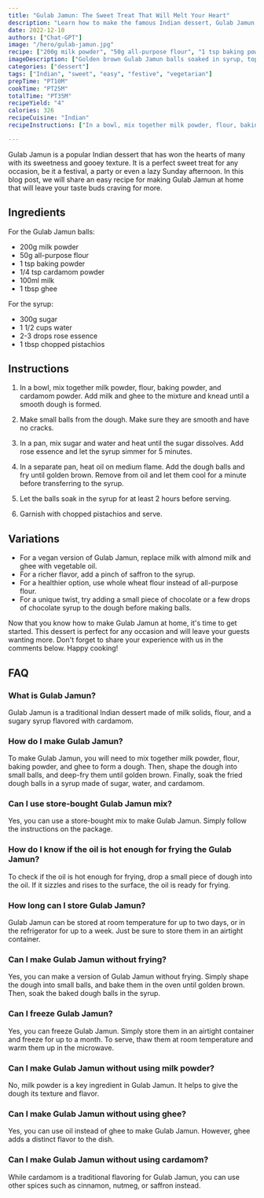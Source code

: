 ```yaml
---
title: "Gulab Jamun: The Sweet Treat That Will Melt Your Heart"
description: "Learn how to make the famous Indian dessert, Gulab Jamun, with this easy-to-follow recipe. This delicacy is perfect for any occasion and will leave your taste buds craving more!"
date: 2022-12-10
authors: ["Chat-GPT"]
image: "/hero/gulab-jamun.jpg"
recipe: ["200g milk powder", "50g all-purpose flour", "1 tsp baking powder", "1/4 tsp cardamom powder", "100ml milk", "1 tbsp ghee", "300g sugar", "1 1/2 cups water", "2-3 drops rose essence", "1 tbsp chopped pistachios"]
imageDescription: ["Golden brown Gulab Jamun balls soaked in syrup, topped with chopped pistachios"]
categories: ["dessert"]
tags: ["Indian", "sweet", "easy", "festive", "vegetarian"]
prepTime: "PT10M"
cookTime: "PT25M"
totalTime: "PT35M"
recipeYield: "4"
calories: 326
recipeCuisine: "Indian"
recipeInstructions: ["In a bowl, mix together milk powder, flour, baking powder, and cardamom powder. Add milk and ghee to the mixture and knead until a smooth dough is formed. Make small balls from the dough.", "In a pan, mix sugar and water and heat until the sugar dissolves. Add rose essence and let the syrup simmer for 5 minutes.", "In a separate pan, heat oil on medium flame. Add the dough balls and fry until golden brown. Remove from oil and let them cool for a minute before transferring to the syrup. Let the balls soak in the syrup for at least 2 hours before serving.", "Garnish with chopped pistachios and serve."]

---
```


Gulab Jamun is a popular Indian dessert that has won the hearts of many with its sweetness and gooey texture. It is a perfect sweet treat for any occasion, be it a festival, a party or even a lazy Sunday afternoon. In this blog post, we will share an easy recipe for making Gulab Jamun at home that will leave your taste buds craving for more.

## Ingredients

For the Gulab Jamun balls:

- 200g milk powder
- 50g all-purpose flour
- 1 tsp baking powder
- 1/4 tsp cardamom powder
- 100ml milk
- 1 tbsp ghee

For the syrup:

- 300g sugar
- 1 1/2 cups water
- 2-3 drops rose essence
- 1 tbsp chopped pistachios

## Instructions

1. In a bowl, mix together milk powder, flour, baking powder, and cardamom powder. Add milk and ghee to the mixture and knead until a smooth dough is formed.

2. Make small balls from the dough. Make sure they are smooth and have no cracks.

3. In a pan, mix sugar and water and heat until the sugar dissolves. Add rose essence and let the syrup simmer for 5 minutes.

4. In a separate pan, heat oil on medium flame. Add the dough balls and fry until golden brown. Remove from oil and let them cool for a minute before transferring to the syrup. 

5. Let the balls soak in the syrup for at least 2 hours before serving. 

6. Garnish with chopped pistachios and serve.

## Variations

- For a vegan version of Gulab Jamun, replace milk with almond milk and ghee with vegetable oil. 
- For a richer flavor, add a pinch of saffron to the syrup.
- For a healthier option, use whole wheat flour instead of all-purpose flour.
- For a unique twist, try adding a small piece of chocolate or a few drops of chocolate syrup to the dough before making balls.

Now that you know how to make Gulab Jamun at home, it's time to get started. This dessert is perfect for any occasion and will leave your guests wanting more. Don't forget to share your experience with us in the comments below. Happy cooking!

## FAQ

### What is Gulab Jamun?

Gulab Jamun is a traditional Indian dessert made of milk solids, flour, and a sugary syrup flavored with cardamom.

### How do I make Gulab Jamun?

To make Gulab Jamun, you will need to mix together milk powder, flour, baking powder, and ghee to form a dough. Then, shape the dough into small balls, and deep-fry them until golden brown. Finally, soak the fried dough balls in a syrup made of sugar, water, and cardamom.

### Can I use store-bought Gulab Jamun mix?

Yes, you can use a store-bought mix to make Gulab Jamun. Simply follow the instructions on the package.

### How do I know if the oil is hot enough for frying the Gulab Jamun?

To check if the oil is hot enough for frying, drop a small piece of dough into the oil. If it sizzles and rises to the surface, the oil is ready for frying.

### How long can I store Gulab Jamun?

Gulab Jamun can be stored at room temperature for up to two days, or in the refrigerator for up to a week. Just be sure to store them in an airtight container.

### Can I make Gulab Jamun without frying?

Yes, you can make a version of Gulab Jamun without frying. Simply shape the dough into small balls, and bake them in the oven until golden brown. Then, soak the baked dough balls in the syrup.

### Can I freeze Gulab Jamun?

Yes, you can freeze Gulab Jamun. Simply store them in an airtight container and freeze for up to a month. To serve, thaw them at room temperature and warm them up in the microwave.

### Can I make Gulab Jamun without using milk powder?

No, milk powder is a key ingredient in Gulab Jamun. It helps to give the dough its texture and flavor.

### Can I make Gulab Jamun without using ghee?

Yes, you can use oil instead of ghee to make Gulab Jamun. However, ghee adds a distinct flavor to the dish.

### Can I make Gulab Jamun without using cardamom?

While cardamom is a traditional flavoring for Gulab Jamun, you can use other spices such as cinnamon, nutmeg, or saffron instead.